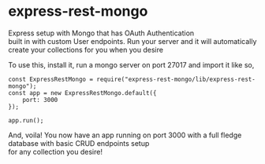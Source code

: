 # express-rest-mongo

Express setup with Mongo that has OAuth Authentication <br>
built in with custom User endpoints. Run your server and it will automatically<br>
create your collections for you when you desire

To use this, install it, run a mongo server on port 27017 and import it like so,
```
const ExpressRestMongo = require("express-rest-mongo/lib/express-rest-mongo");
const app = new ExpressRestMongo.default({
    port: 3000
});
   
app.run();
```

And, voila! You now have an app running on port 3000 with a full fledge database with basic CRUD endpoints setup<br>
for any collection you desire!
